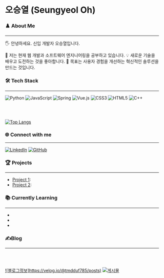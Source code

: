 # 오승열 (Seungyeol Oh)

### ♟️ About Me 
---
🖐 안녕하세요. 신입 개발자 오승열입니다.

🌱 저는 현재 웹 개발과 소프트웨어 엔지니어링을 공부하고 있습니다.
💡 새로운 기술을 배우고 도전하는 것을 좋아합니다.
🎯 목표는 사용자 경험을 개선하는 혁신적인 솔루션을 만드는 것입니다.

### 🛠 Tech Stack
---
![Python](https://img.shields.io/badge/-Python-3776AB?style=flat-square&logo=Python&logoColor=white)
![JavaScript](https://img.shields.io/badge/-JavaScript-F7DF1E?style=flat-square&logo=javascript&logoColor=black)
![Spring](https://img.shields.io/badge/-Spring-6DB33F?style=flat-square&logo=spring&logoColor=white)
![Vue.js](https://img.shields.io/badge/-Vue.js-4FC08D?style=flat-square&logo=vue.js&logoColor=white)
![CSS3](https://img.shields.io/badge/-CSS3-1572B6?style=flat-square&logo=css3&logoColor=white)
![HTML5](https://img.shields.io/badge/-HTML5-E34F26?style=flat-square&logo=html5&logoColor=white)
![C++](https://img.shields.io/badge/-C++-00599C?style=flat-square&logo=c%2B%2B&logoColor=white)

  <br> <br> 
  
   [![Top Langs](https://github-readme-stats.vercel.app/api/top-langs/?username=kwo9827&layout=compact)](https://github.com/ㅏ재9827/github-readme-stats)
</div>


### 🌐 Connect with me
---
[![LinkedIn](https://img.shields.io/badge/-LinkedIn-0077B5?style=flat-square&logo=LinkedIn&logoColor=white)](Your-LinkedIn-URL)
[![GitHub](https://img.shields.io/badge/-GitHub-181717?style=flat-square&logo=GitHub&logoColor=white)](Your-GitHub-URL)

### 🏆 Projects
---
- [Project 1](Project-1-URL): 
- [Project 2](Project-2-URL): 

### 📚 Currently Learning
---
-
-
-

### ✍Blog
---  
<br><br>
 
[![블로그정보]https://velog.io/@tmdduf785/posts)](https://velog.io/@tmdduf785/posts)
[![게시물](https://velog.io/@tmdduf785/series/Vue)](https://velog.io/@tmdduf785/series/Vue)

